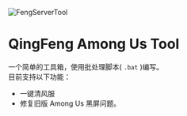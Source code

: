 ![FengServerTool](https://socialify.git.ci/QingFengTechnology/FengServerTool/image?custom_language=Windows&description=1&font=KoHo&language=1&logo=data%3Aimage%2Fsvg%2Bxml%3Bbase64%2CPHN2ZyB4bWxucz0iaHR0cDovL3d3dy53My5vcmcvMjAwMC9zdmciIHdpZHRoPSIzMiIgaGVpZ2h0PSIzMiIgdmlld0JveD0iMCAwIDMyIDMyIj48cGF0aCBmaWxsPSIjZmZmIiBkPSJNMjcgOWgtM1Y2YTIgMiAwIDAgMC0yLTJIMTBhMiAyIDAgMCAwLTIgMnYzSDVhMyAzIDAgMCAwLTMgM3YxNGEyIDIgMCAwIDAgMiAyaDI0YTIgMiAwIDAgMCAyLTJWMTJhMyAzIDAgMCAwLTMtM00xMCA2aDEydjNIMTBabTE4IDIwSDR2LTloOHY1aDh2LTVoOFptLTE0LTloNHYzaC00Wk00IDE1di0zYTEgMSAwIDAgMSAxLTFoMjJhMSAxIDAgMCAxIDEgMXYzWiIvPjwvc3ZnPg%3D%3D&name=1&owner=1&pattern=Solid&theme=Dark)

# QingFeng Among Us Tool

一个简单的工具箱，使用批处理脚本( `.bat` )编写。\
目前支持以下功能：
- 一键清风服
- 修复旧版 Among Us 黑屏问题。
